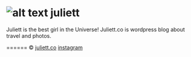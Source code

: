 ![alt text][juliett-logo] juliett
=======

Juliett is the best girl in the Universe!
Juliett.co is wordpress blog about travel and photos.


[juliett-logo]: https://raw.github.com/Interreto/juliett/master/photo.jpg "Juliett is the best girl in the Universe"



======
&copy; [juliett.co](http://juliett.co/) [instagram](https://instagram.com/juliett.co/)   
